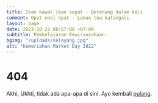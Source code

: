 ```yaml
---
title: Ikan bawal ikan sepat - Berenang dalam kali
comment: Opat enol opat - Laman teu katingali
layout: page
date: 2023-10-22 08:57:00 +07:00
subtitle: Pembelajaran Kewirausahaan
bgimg: "/uploads/selayang.jpg"
alt: "Kemeriahan Market Day 2022"
---
```


<div class="home">

  <h1>404</h1>

  <p class="rss-subscribe">Akhi, Ukhti, tidak ada apa-apa di sini. Ayo kembali <a href="{{ site.url }}">pulang</a>.</p>

</div>
